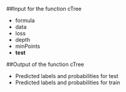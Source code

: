 ##Input for the function cTree
- formula
- data
- loss
- depth
- minPoints
- **test**

##Output of the function cTree

- Predicted labels and probabilities for test
- Predicted labels and probabilities for train
